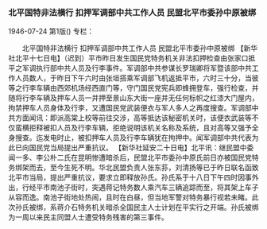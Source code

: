### 北平国特非法横行  扣押军调部中共工作人员  民盟北平市委孙中原被绑

1946-07-24
第1版()
专栏：

　　北平国特非法横行
    扣押军调部中共工作人员
    民盟北平市委孙中原被绑
    【新华社北平十七日电】（迟到）平市昨日发生国民党特务机关非法扣押检查由张家口抵平之军调执行部中共人员及行李事件。军调部中共参谋长罗瑞卿将军暨该部中共工作人员数人，于昨日下午六时由张垣搭乘军调部飞机返抵平市，六时三十分，当彼等之行李车辆由西郊机场经西直门等，守门国民党宪兵即蜂拥登车，强行检查，并随将行李车辆及押车人员一并押至景山东大街一座并无任何标帜之红漆大门屋内，拘禁押车人员身体及行李，又遭国民党武装便衣与军人多人之再度搜查。军调部中共方面闻讯：即派高棠上校等前往交涉，高等抵达该秘密机关时，该便衣武装等不仅蛮横拒释被扣人员及行李车辆，拒绝说明该机关名称及系统，且对高等又强予全身搜查。迄发电时止，被扣押车人员及行李车辆犹在拘押中。闻军调部中共代表为此已向国民党当局提出严重抗议。
    【新华社延安二十日电】北平讯：继民盟中委闻一多、李公朴二氏在昆明惨遭暗杀后，民盟北平市委孙中原氏前日亦被国民党特务绑架而去，至今生死不明。华北民盟负责人张东荪，刘清扬等已于昨日联名函致北平市当局，提出严重抗议，要求立即释放孙氏。孙氏系于十八日下午四时因事外出，行经平市南池子街时，突遇蒋记特务数人乘汽车三辆追踪而至，将其架上车子从容而逸。南池子街地处热闹，且时在白昼，但当地军警对特务暴行视若未睹。此次孙氏被绑，系蒋介石特务机关暗杀全国民主人士计划在平实行之开端。孙氏被绑为一周以来民主同盟人士遭受特务残害的第三事件。
